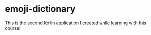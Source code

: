 # emoji-dictionary
This is the second Kotlin application I created while learning with [this](https://www.udemy.com/share/101z9u/) course!
